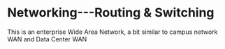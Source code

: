 # Networking---Routing & Switching
This is an enterprise Wide Area Network, a bit similar to campus network WAN and Data Center WAN
